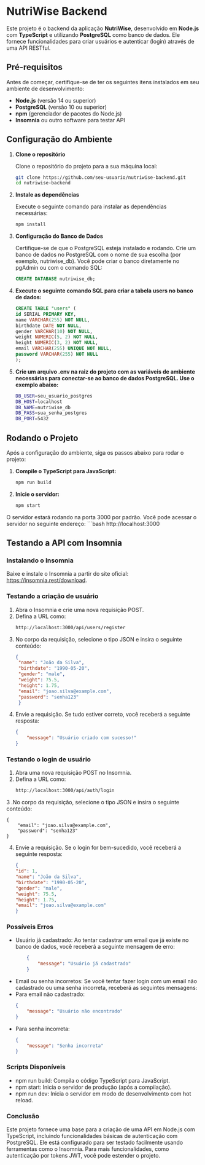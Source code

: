 # NutriWise Backend

Este projeto é o backend da aplicação **NutriWise**, desenvolvido em **Node.js** com **TypeScript** e utilizando **PostgreSQL** como banco de dados. Ele fornece funcionalidades para criar usuários e autenticar (login) através de uma API RESTful.

## Pré-requisitos

Antes de começar, certifique-se de ter os seguintes itens instalados em seu ambiente de desenvolvimento:

- **Node.js** (versão 14 ou superior)
- **PostgreSQL** (versão 10 ou superior)
- **npm** (gerenciador de pacotes do Node.js)
- **Insomnia** ou outro software para testar API

## Configuração do Ambiente

1. **Clone o repositório**

   Clone o repositório do projeto para a sua máquina local:

   ```bash
   git clone https://github.com/seu-usuario/nutriwise-backend.git
   cd nutriwise-backend

2. **Instale as dependências**
   
    Execute o seguinte comando para instalar as dependências necessárias:
    ```bash
    npm install

3. **Configuração do Banco de Dados**
   
   Certifique-se de que o PostgreSQL esteja instalado e rodando. Crie um banco de dados no PostgreSQL com o nome de sua escolha (por exemplo, nutriwise_db). Você pode criar o banco diretamente no pgAdmin ou com o comando SQL:

   ```sql
   CREATE DATABASE nutriwise_db;

4. **Execute o seguinte comando SQL para criar a tabela users no banco de dados:**
   
    ```sql
    CREATE TABLE "users" (
    id SERIAL PRIMARY KEY,
    name VARCHAR(255) NOT NULL,
    birthdate DATE NOT NULL,
    gender VARCHAR(10) NOT NULL,
    weight NUMERIC(5, 2) NOT NULL,
    height NUMERIC(3, 2) NOT NULL,
    email VARCHAR(255) UNIQUE NOT NULL,
    password VARCHAR(255) NOT NULL
    );
5. **Crie um arquivo .env na raiz do projeto com as variáveis de ambiente necessárias para conectar-se ao banco de dados PostgreSQL. Use o exemplo abaixo:**
    ```bash
    DB_USER=seu_usuario_postgres
    DB_HOST=localhost
    DB_NAME=nutriwise_db
    DB_PASS=sua_senha_postgres
    DB_PORT=5432

## Rodando o Projeto
Após a configuração do ambiente, siga os passos abaixo para rodar o projeto:

1. **Compile o TypeScript para JavaScript:**
    ```bash
    npm run build
2. **Inicie o servidor:**
    ```bash
    npm start

O servidor estará rodando na porta 3000 por padrão. Você pode acessar o servidor no seguinte endereço:
    ```bash
    http://localhost:3000

## Testando a API com Insomnia
### Instalando o Insomnia
Baixe e instale o Insomnia a partir do site oficial: https://insomnia.rest/download.

### Testando a criação de usuário
1. Abra o Insomnia e crie uma nova requisição POST.
2. Defina a URL como:
   ```bash
   http://localhost:3000/api/users/register
   
3. No corpo da requisição, selecione o tipo JSON e insira o seguinte conteúdo:
   ```json
   {
    "name": "João da Silva",
    "birthdate": "1990-05-20",
    "gender": "male",
    "weight": 75.5,
    "height": 1.75,
    "email": "joao.silva@example.com",
    "password": "senha123"
    }
4. Envie a requisição. Se tudo estiver correto, você receberá a seguinte resposta:
    ```json
    {
        "message": "Usuário criado com sucesso!"
    }
### Testando o login de usuário
1. Abra uma nova requisição POST no Insomnia.
2. Defina a URL como:
    ```bash
    http://localhost:3000/api/auth/login
    
3 .No corpo da requisição, selecione o tipo JSON e insira o seguinte conteúdo:

    
    {
        "email": "joao.silva@example.com",
        "password": "senha123"
    }

4. Envie a requisição. Se o login for bem-sucedido, você receberá a seguinte resposta:

    ```json
    {
    "id": 1,
    "name": "João da Silva",
    "birthdate": "1990-05-20",
    "gender": "male",
    "weight": 75.5,
    "height": 1.75,
    "email": "joao.silva@example.com"
    }

### Possíveis Erros
* Usuário já cadastrado: Ao tentar cadastrar um email que já existe no banco de dados, você receberá a seguinte mensagem de erro:
    ```json
        {
            "message": "Usuário já cadastrado"
        }
* Email ou senha incorretos: Se você tentar fazer login com um email não cadastrado ou uma senha incorreta, receberá as seguintes mensagens:
* Para email não cadastrado:
    ```json
    {
        "message": "Usuário não encontrado"
    }
* Para senha incorreta:
    ```json
    {
        "message": "Senha incorreta"
    }
### Scripts Disponíveis
* npm run build: Compila o código TypeScript para JavaScript.
* npm start: Inicia o servidor de produção (após a compilação).
* npm run dev: Inicia o servidor em modo de desenvolvimento com hot reload.

### Conclusão
Este projeto fornece uma base para a criação de uma API em Node.js com TypeScript, incluindo funcionalidades básicas de autenticação com PostgreSQL. Ele está configurado para ser testado facilmente usando ferramentas como o Insomnia. Para mais funcionalidades, como autenticação por tokens JWT, você pode estender o projeto.




   
